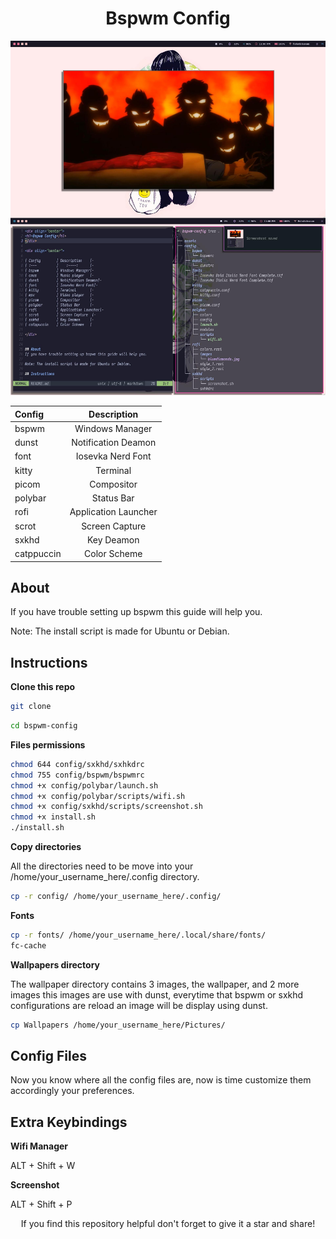 <div align="center">
<h1>Bspwm Config</h1>
</div>

<div align="center">
<img src="./assets/screenshot.jpg" alt="bspwm config" width="800" />
<br/>
</div>


<div align="center">

| Config        | Description         | 
| :---          |    :----:           | 
| bspwm         | Windows Manager     | 
| dunst         | Notification Deamon | 
| font          | Iosevka Nerd Font   | 
| kitty         | Terminal            | 
| picom         | Compositor          | 
| polybar       | Status Bar          | 
| rofi          | Application Launcher| 
| scrot         | Screen Capture      | 
| sxkhd         | Key Deamon          | 
| catppuccin    | Color Scheme        |

</div>


## About
If you have trouble setting up bspwm this guide will help you.

Note: The install script is made for Ubuntu or Debian.

## Instructions

**Clone this repo**

```bash
git clone 
```

```bash
cd bspwm-config
```


**Files permissions**



``` bash
chmod 644 config/sxkhd/sxhkdrc
chmod 755 config/bspwm/bspwmrc
chmod +x config/polybar/launch.sh
chmod +x config/polybar/scripts/wifi.sh
chmod +x config/sxkhd/scripts/screenshot.sh
chmod +x install.sh
./install.sh
````



**Copy directories**

All the directories need to be move into your /home/your_username_here/.config directory.

```bash
cp -r config/ /home/your_username_here/.config/
```

**Fonts**

```bash
cp -r fonts/ /home/your_username_here/.local/share/fonts/
fc-cache
```


**Wallpapers directory**

The wallpaper directory contains 3 images, the wallpaper, and 2 more images this images are use with dunst, everytime that bspwm or sxkhd configurations are reload an image will be display using dunst.

```bash
cp Wallpapers /home/your_username_here/Pictures/
```


## Config Files

Now you know where all the config files are, now is time customize them accordingly your preferences.


## Extra Keybindings

**Wifi Manager**

ALT + Shift + W


**Screenshot**

ALT + Shift + P


<p align="center">If you find this repository helpful don't forget to give it a star and share!</p>


